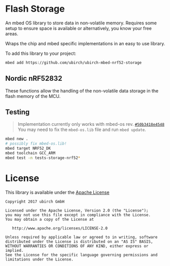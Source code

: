# Flash Storage

An mbed OS library to store data in non-volatile memory. Requires some
setup to ensure space is available or alternatively, you know your
free areas.

Wraps the chip and mbed specific implementations in an easy to use
library.

To add this library to your project:

```bash
mbed add https://github.com/ubirch/ubirch-mbed-nrf52-storage
```

## Nordic nRF52832

These functions allow the handling of the non-volatile data storage in
the flash memory of the MCU.

## Testing

> Implementation currently only works with mbed-os rev.
> [`#50b3418e4548`](https://github.com/ARMmbed/mbed-os/#50b3418e45484ebf442b88cd935a2d5355402d7d)
> You may need to fix the `mbed-os.lib` file and run `mbed update`.

```bash
mbed new .
# possibly fix mbed-os.lib!
mbed target NRF52_DK
mbed toolchain GCC_ARM
mbed test -n tests-storage-nrf52*
```

# License

This library is available under the [Apache License](LICENSE)

```
Copyright 2017 ubirch GmbH

Licensed under the Apache License, Version 2.0 (the "License");
you may not use this file except in compliance with the License.
You may obtain a copy of the License at

   http://www.apache.org/licenses/LICENSE-2.0

Unless required by applicable law or agreed to in writing, software
distributed under the License is distributed on an "AS IS" BASIS,
WITHOUT WARRANTIES OR CONDITIONS OF ANY KIND, either express or implied.
See the License for the specific language governing permissions and
limitations under the License.
````


